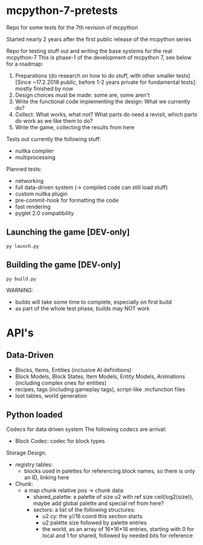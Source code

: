 # mcpython-7-pretests
Repo for some tests for the 7th revision of mcpython

Started nearly 2 years after the first public release of the mcpython series


Repo for testing stuff out and writing the base systems for the real mcpython-7
This is phase-1 of the development of mcpython 7, see below for a roadmap:
1. Preparations (do research on how to do stuff, with other smaller tests) 
   [Since ~17.2.2018 public, before 1-2 years private for fundamental tests]: mostly finished by now
2. Design choices must be made: some are, some aren't
3. Write the functional code implementing the design: What we currently do?
4. Collect: What works, what not? What parts do need a revisit, which parts do work as we like them to do?
5. Write the game, collecting the results from here


Tests out currently the following stuff:
- nuitka compiler
- multiprocessing

Planned tests:
- networking
- full data-driven system (-> compiled code can still load stuff)
- custom nuitka plugin
- pre-commit-hook for formatting the code
- fast rendering
- pyglet 2.0 compatibility

Launching the game [DEV-only]
-
```shell
py launch.py
```

Building the game [DEV-only]
-
```shell
py build.py
```

WARNING: 
- builds will take some time to complete, especially on first build
- as part of the whole test phase, builds may NOT work


# API's

Data-Driven
-

- Blocks, Items, Entities (inclusive AI definitions)
- Block Models, Block States, Item Models, Entity Models, Animations (including complex ones for entities)
- recipes, tags (including gameplay tags), script-like .mcfunction files
- loot tables, world generation

Python loaded
-

Codecs for data driven system
The following codecs are arrival:
- Block Codec: codec for block types


Storage Design:
- registry tables:
  - blocks used in palettes for referencing block names, so there is only an ID, linking here
- Chunk:
  - a map chunk relative pos -> chunk data:
    - shared_palette: a palette of size u2 with ref size ceil(log2(size)), maybe add global palette and special ref from here?
    - sectors: a list of the following structures:
      - u2 cy: the y//16 coord this section starts 
      - u2 palette size followed by palette entries 
      - the world, as an array of 16\*16\*16 entries, starting with 0 for local and 1 for shared, followed by needed
        bits for reference

